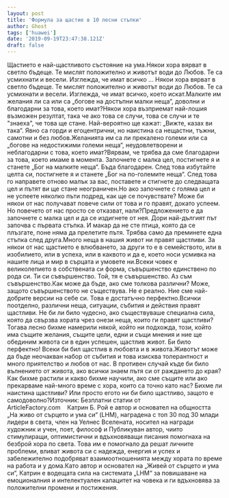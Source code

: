 ```yaml
---
layout: post
title: 'Формула за щастие в 10 лесни стъпки'
author: Ghost
tags: ['huawei']
date: '2019-09-19T23:47:38.121Z'
draft: false
---
```


Щастието е най-щастливото състояние на ума.Някои хора вярват в светло бъдеще. Те мислят положително и животът води до Любов. Те са усмихнати и весели. Изглежда, че имат всичко ... Някои хора вярват в светло бъдеще. Те мислят положително и животът води до Любов. Те са усмихнати и весели. Изглежда, че имат всичко, което искат.Малките им желания ли са или са „богове на достъпни малки неща“, доволни и благодарни за това, което имат?Някои хора възприемат най-лошия възможен резултат, така че ако това се случи, това се случи и те "знаеха", че това ще стане. Най-вероятно ще кажат: „Вижте, казах ви така“. Явно са горди и егоцентрични, но наистина са нещастни, тъжни, самотни и без любов.Желанията им са ли прекалено големи или са „богове на недостижими големи неща“, неудовлетворени и неблагодарни с това, което имат?Вярвам, че трябва да сме благодарни за това, което имаме в момента. Започнете с малка цел, постигнете я и станете „Бог на малките неща“. Бъда благодарен. След това избутайте целта си, постигнете я и станете „Бог на по-големите неща“. След това го направете отново малък за вас, поставете и стигнете до следващата цел и пътят ви ще стане неограничен.Но ако започнете с голяма цел и не успеете няколко пъти подред, как ще се почувствате? Може би някои от нас получават повече сили от това и го правят, докато успеем. Но повечето от нас просто се отказват, нали?Предложението е да започнете с малка цел и да се издигнете от нея. Дори най-дългият път започва с първата стъпка. И макар да не сте птица, която да се плъзгате, поне няма да прелетите пътя. Трябва само да преминете една стъпка след друга.Много неща в нашия живот ни правят щастливи. За някои от нас щастието е влюбването, за други то е в семейството, или в изобилието, или в успеха, или в каквото и да е, което носи усмивка на нашите лица и мир в сърцата и умовете ни.Всеки човек е великолепието в собствената си форма, съвършенство единствено по рода си. Ти си съвършенство. Той, тя е съвършенство. Аз съм съвършенство.Как може да бъде, ако сме толкова различни? Може, защото съвършенството не съществува. Не е реално. Ние сме най-добрите версии на себе си. Това е достатъчно перфектно.Всички поотделно, различни неща, ситуации, събития и действия правят щастливи. Не би ли било чудесно, ако съществуваше специална сила, която да свързва хората чрез онези неща, които ги правят щастливи? Тогава лесно бихме намерили някой, който ни подхожда, този, който има същите желания, същите цели, едни и същи мнения и ние ще обединим живота си в един успешен, щастлив живот. Би било перфектно! Всеки би бил щастлив в любовта и в живота.Животът може да бъде неочакван набор от събития и това изисква толерантност и много приятелство и любов от нас. В противен случай къде би било вълнението от живота, ако всички знаем пътя си от раждането до края? Как бихме растили и какво бихме научили, ако сме същите или ако прекарваме най-много време с хора, които са точно като нас? Бихме ли наистина щастливи? Или просто егото ни би било щастливо, защото е самодоволно?Източник: Безплатни статии от ArticleFactory.com    Катрин Б. Рой е автор и основател на общността „На живо от сърцето и ума си“ (LHM), наградена с топ 30 под 30 млади лидери в света, член на Уелнес Вселената, носител на награди художник и учен, поет, философ и Публикуван автор, чиито стимулиращи, оптимистични и вдъхновяващи писания помогнаха на безброй хора по света. Това им е помогнало да решат личните проблеми, вливат живота си с надежда, енергия и успех и забележително подобряват взаимоотношенията между хората по време на работа и у дома.Като автор и основател на „Живей от сърцето и ума си“, Катрин е водещата сила на системата „LHM“ за повишаване на емоционалния и интелектуален капацитет на човека и ги вдъхновява за положителни промени и постижения.
